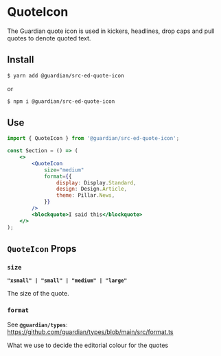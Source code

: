 # QuoteIcon

The Guardian quote icon is used in kickers, headlines, drop caps and pull quotes to denote quoted text.

## Install

```sh
$ yarn add @guardian/src-ed-quote-icon
```

or

```sh
$ npm i @guardian/src-ed-quote-icon
```

## Use

```jsx
import { QuoteIcon } from '@guardian/src-ed-quote-icon';

const Section = () => (
    <>
        <QuoteIcon
            size="medium"
            format={{
                display: Display.Standard,
                design: Design.Article,
                theme: Pillar.News,
            }}
        />
        <blockquote>I said this</blockquote>
    </>
);
```

## `QuoteIcon` Props

### `size`

**`"xsmall" | "small" | "medium" | "large"`**

The size of the quote.

### `format`

See **`@guardian/types`**: https://github.com/guardian/types/blob/main/src/format.ts

What we use to decide the editorial colour for the quotes
